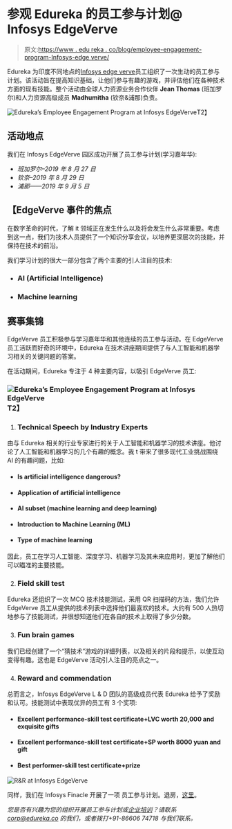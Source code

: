 # 参观 Edureka 的员工参与计划@ Infosys EdgeVerve

> 原文:[https://www . edu reka . co/blog/employee-engagement-program-Infosys-edge verve/](https://www.edureka.co/blog/employee-engagement-program-infosys-edgeverve/)

Edureka 为印度不同地点的[Infosys edge verve](https://www.edgeverve.com/)员工组织了一次生动的员工参与计划。该活动旨在提高知识基础，让他们参与有趣的游戏，并评估他们在各种技术方面的现有技能。整个活动由全球人力资源业务合作伙伴 **Jean Thomas** (班加罗尔)和人力资源高级成员 **Madhumitha** (钦奈&浦那)负责。

![Edureka’s Employee Engagement Program at Infosys EdgeVerve](../Images/0e87b41035fcac66423c6f38b4b99036.png)T2】

## 活动地点

我们在 Infosys EdgeVerve 园区成功开展了员工参与计划(学习嘉年华):

*   *班加罗尔–2019 年 8 月 27 日*
*   *钦奈–2019 年 8 月 29 日*
*   *浦那——2019 年 9 月 5 日*

## 【EdgeVerve 事件的焦点

在数字革命的时代，了解 it 领域正在发生什么以及将会发生什么非常重要。考虑到这一点，我们为技术人员提供了一个知识分享会议，以培养更深层次的技能，并保持在技术的前沿。

我们学习计划的很大一部分包含了两个主要的引人注目的技术:

*   ### AI (Artificial Intelligence)

*   ### Machine learning

## 赛事集锦

EdgeVerve 员工积极参与学习嘉年华和其他连续的员工参与活动。在 EdgeVerve 员工活跃而好奇的环境中，Edureka 在技术讲座期间提供了与人工智能和机器学习相关的关键问题的答案。

在活动期间，Edureka 专注于 4 种主要内容，以吸引 EdgeVerve 员工:

### ![Edureka’s Employee Engagement Program at Infosys EdgeVerve](../Images/5e1c3e9cd87d26a66570000b6f15be3a.png)T2】

1.  ### Technical Speech by Industry Experts

由与 Edureka 相关的行业专家进行的关于人工智能和机器学习的技术讲座。他讨论了人工智能和机器学习的几个有趣的概念。我 t 带来了很多现代工业挑战围绕 AI 的有趣问题，比如:

*   #### Is artificial intelligence dangerous?

*   #### Application of artificial intelligence

*   #### AI subset (machine learning and deep learning)

*   #### Introduction to Machine Learning (ML)

*   #### Type of machine learning

因此，员工在学习人工智能、深度学习、机器学习及其未来应用时，更加了解他们可以瞄准的主要技能。

2.  ### Field skill test

Edureka 还组织了一次 MCQ 技术技能测试，采用 QR 扫描码的方法，我们允许 EdgeVerve 员工从提供的技术列表中选择他们最喜欢的技术。大约有 500 人热切地参与了技能测试，并很想知道他们在各自的技术上取得了多少分数。

3.  ### Fun brain games

我们已经创建了一个“猜技术”游戏的详细列表，以及相关的片段和提示，以使互动变得有趣。这也是 EdgeVerve 活动引人注目的亮点之一。

4.  ### Reward and commendation

总而言之，Infosys EdgeVerve L & D 团队的高级成员代表 Edureka 给予了奖励和认可。技能测试中表现优异的员工有 3 个奖项:

*   #### Excellent performance-skill test certificate+LVC worth 20,000 and exquisite gifts

*   #### Excellent performance-skill test certificate+SP worth 8000 yuan and gift

*   #### Best performer-skill test certificate+prize

![R&R at Infosys EdgeVerve](../Images/9eefb0b0a1a4a1a1f52d6c36baf1ecff.png)

同样，我们在 Infosys Finacle 开展了一项 员工参与计划。退房，[这里](https://www.edureka.co/blog/edureka-employee-engagement-program-infosys-finacle/)。

*您是否有兴趣为您的组织开展员工参与计划或[企业培训](https://www.edureka.co/corporate-training)？请联系 corp@edureka.co 的我们，或者拨打+91-86606 74718 与我们联系。*